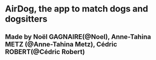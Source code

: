 # AirDog, the app to match dogs and dogsitters

## Made by Noël GAGNAIRE(@Noel), Anne-Tahina METZ (@Anne-Tahina Metz), Cédric ROBERT(@Cédric Robert)